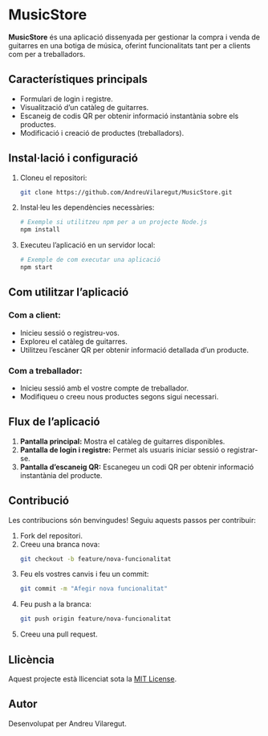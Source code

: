 # MusicStore

**MusicStore** és una aplicació dissenyada per gestionar la compra i venda de guitarres en una botiga de música, oferint funcionalitats tant per a clients com per a treballadors.

## **Característiques principals**

- Formulari de login i registre.
- Visualització d’un catàleg de guitarres.
- Escaneig de codis QR per obtenir informació instantània sobre els productes.
- Modificació i creació de productes (treballadors).

## **Instal·lació i configuració**

1. Cloneu el repositori:
   ```bash
   git clone https://github.com/AndreuVilaregut/MusicStore.git
   ```
2. Instal·leu les dependències necessàries:
   ```bash
   # Exemple si utilitzeu npm per a un projecte Node.js
   npm install
   ```
3. Executeu l’aplicació en un servidor local:
   ```bash
   # Exemple de com executar una aplicació
   npm start
   ```

## **Com utilitzar l’aplicació**

### **Com a client:**
- Inicieu sessió o registreu-vos.
- Exploreu el catàleg de guitarres.
- Utilitzeu l’escàner QR per obtenir informació detallada d’un producte.

### **Com a treballador:**
- Inicieu sessió amb el vostre compte de treballador.
- Modifiqueu o creeu nous productes segons sigui necessari.

## **Flux de l’aplicació**

1. **Pantalla principal:** Mostra el catàleg de guitarres disponibles.
2. **Pantalla de login i registre:** Permet als usuaris iniciar sessió o registrar-se.
3. **Pantalla d’escaneig QR:** Escanegeu un codi QR per obtenir informació instantània del producte.

## **Contribució**

Les contribucions són benvingudes! Seguiu aquests passos per contribuir:
1. Fork del repositori.
2. Creeu una branca nova:
   ```bash
   git checkout -b feature/nova-funcionalitat
   ```
3. Feu els vostres canvis i feu un commit:
   ```bash
   git commit -m "Afegir nova funcionalitat"
   ```
4. Feu push a la branca:
   ```bash
   git push origin feature/nova-funcionalitat
   ```
5. Creeu una pull request.

## **Llicència**

Aquest projecte està llicenciat sota la [MIT License](LICENSE).

## **Autor**

Desenvolupat per Andreu Vilaregut.

